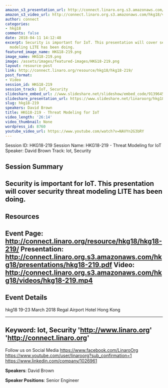 ```yaml
---
amazon_s3_presentation_url: http://connect.linaro.org.s3.amazonaws.com/hkg18/presentations/hkg18-219.pdf
amazon_s3_video_url: http://connect.linaro.org.s3.amazonaws.com/hkg18/videos/hkg18-219.mp4
author: connect
categories:
- hkg18
comments: false
date: 2018-04-11 14:12:48
excerpt: Security is important for IoT. This presentation will cover security threat
  modeling LITE has been doing.
featured_image_name: HKG18-219.png
image_name: HKG18-219.png
image: /assets/images/featured-images/HKG18-219.png
layout: resource-post
link: http://connect.linaro.org/resource/hkg18/hkg18-219/
post_format:
- Video
session_id: HKG18-219
session_track: IoT, Security
slideshare_embed_url: //www.slideshare.net/slideshow/embed_code/91396451
slideshare_presentation_url: https://www.slideshare.net/linaroorg/hkg18219-threat-modeling-for-iot
slug: hkg18-219
speakers: David Brown
title: HKG18-219 - Threat Modeling for IoT
video_length: '26:14'
video_thumbnail: None
wordpress_id: 8760
youtube_video_url: https://www.youtube.com/watch?v=NAVYn2G3bRY
---
```


Session ID: HKG18-219
Session Name: HKG18-219 - Threat Modeling for IoT
Speaker: David Brown
Track: Iot, Security


## Session Summary
Security is important for IoT. This presentation will cover security threat modeling LITE has been doing.
---------------------------------------------------
## Resources
Event Page: http://connect.linaro.org/resource/hkg18/hkg18-219/
Presentation: http://connect.linaro.org.s3.amazonaws.com/hkg18/presentations/hkg18-219.pdf
Video: http://connect.linaro.org.s3.amazonaws.com/hkg18/videos/hkg18-219.mp4
 ---------------------------------------------------
## Event Details
hkg18
19-23 March 2018
Regal Airport Hotel Hong Kong

---------------------------------------------------
Keyword: Iot, Security
'http://www.linaro.org'
'http://connect.linaro.org'
---------------------------------------------------
Follow us on Social Media
https://www.facebook.com/LinaroOrg
https://www.youtube.com/user/linaroorg?sub_confirmation=1
https://www.linkedin.com/company/1026961

**Speakers**: David Brown

**Speaker Positions**: Senior Engineer
